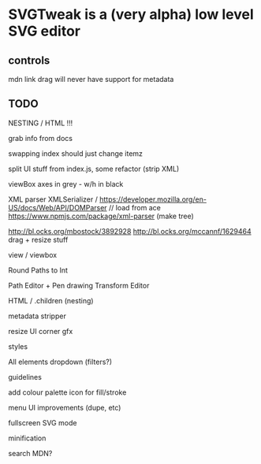 SVGTweak is a (very alpha) low level SVG editor
====

controls
----

mdn link
drag
will never have support for metadata

TODO
----

NESTING / HTML !!!

grab info from docs

swapping index should just change itemz

split UI stuff from index.js, some refactor (strip XML)

viewBox axes in grey - w/h in black

XML parser XMLSerializer / https://developer.mozilla.org/en-US/docs/Web/API/DOMParser // load from ace
https://www.npmjs.com/package/xml-parser (make tree)

http://bl.ocks.org/mbostock/3892928
http://bl.ocks.org/mccannf/1629464
drag + resize stuff

view / viewbox

Round Paths to Int

Path Editor + Pen drawing
Transform Editor

HTML / .children (nesting)

metadata stripper

resize UI corner gfx

styles

All elements dropdown (filters?)

guidelines

add colour palette icon for fill/stroke

menu UI improvements (dupe, etc)

fullscreen SVG mode

minification

search MDN?